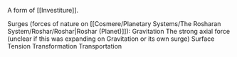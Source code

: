 A form of [[Investiture]].

Surges (forces of nature on [[Cosmere/Planetary Systems/The Rosharan System/Roshar/Roshar|Roshar (Planet)]]):
Gravitation
The strong axial force (unclear if this was expanding on Gravitation or its own surge)
Surface Tension
Transformation
Transportation
